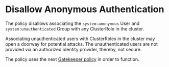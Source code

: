# Disallow Anonymous Authentication

The policy disallows associating the `system:anonymous` User and `system:unauthenticated` Group with any ClusterRole in the cluster.

Associating unauthenticated users with ClusterRoles in the cluster may open a doorway for potential attacks. The unauthenticated users are not provided via an authorized identity provider, thereby, not secure.

The policy uses the next [Gatekeeper policy](../../../open-policy-agent/authentication-user-management/disallow-anonymous-users/) in order to function.
